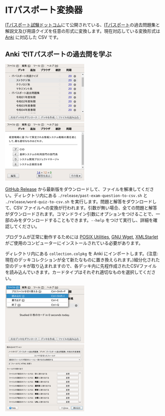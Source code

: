 <!-- Document: readme.md

	ITパスポート変換器のマニュアル

	Metadata:

		id - 6a0c7922-9366-4e32-adf5-581664bf07c2
		author - <qq542vev at https://purl.org/meta/me/>
		version - 1.0.0
		date - 2023-07-25
		since - 2023-06-23
		copyright - Copyright (C) 2023-2023 qq542vev. Some rights reserved.
		license - <CC-BY at https://creativecommons.org/licenses/by/4.0/>
		package - convert-it-passport

	See Also:

		* <Project homepage at https://github.com/qq542vev/convert-it-passport>
		* <Bag report at https://github.com/qq542vev/convert-it-passport/issues>
-->

# ITパスポート変換器

[ITパスポート試験ドットコム](https://www.itpassportsiken.com/)にて公開されている、[ITパスポート](https://www3.jitec.ipa.go.jp/JitesCbt/index.html)の過去問題集と解説文及び用語クイズを任意の形式に変換します。現在対応している変換形式は [Anki](https://apps.ankiweb.net/) に対応した CSV です。

## Anki でITパスポートの過去問を学ぶ

[![Anki デッキリスト](images/thumbnails/anki-deck-list.png)](images/anki-deck-list.png "Anki デッキリスト") [![問題](images/thumbnails/anki-question.png)](images/anki-question.png "問題")

[GitHub Release](https://github.com/qq542vev/convert-it-passport/releases/latest) から最新版をダウンロードして、ファイルを解凍してください。ディレクトリ内にある `./release/past-exam-question-to-csv.sh` と `./release/word-quiz-to-csv.sh` を実行します。問題と解答をダウンロードして、CSV ファイルへの変換が行われます。引数が無い場合、全ての問題と解答がダウンロードされます。コマンドライン引数にオプションをつけることで、一部のみをダウンロードすることもできます。`--help` をつけて実行し、詳細を確認してください。

プログラムが正常に動作するためには [POSIX Utilities](https://pubs.opengroup.org/onlinepubs/9699919799/idx/utilities.html), [GNU Wget](https://www.gnu.org/software/wget/), [XMLStarlet](https://xmlstar.sourceforge.net/) がご使用のコンピューターにインストールされている必要があります。

ディレクトリ内にある `collection.colpkg` を Anki 
にインポートします。(注意: 現在のデッキコレクションが全て新たなものに置き換えられます。)細分化された空のデッキが取り込まれますので、各デッキ内に先程作成されたCSVファイルを読み込んでいきます。カードタイプはそれぞれ適切なものを選択してください。

[![ファイルの読み込み](images/thumbnails/anki-menu-read.png)](images/anki-menu-read.png "ファイルの読み込み") [![CSV ファイルのインポート](images/thumbnails/anki-read-option.png)](images/anki-read-option.png "CSV ファイルのインポート")
